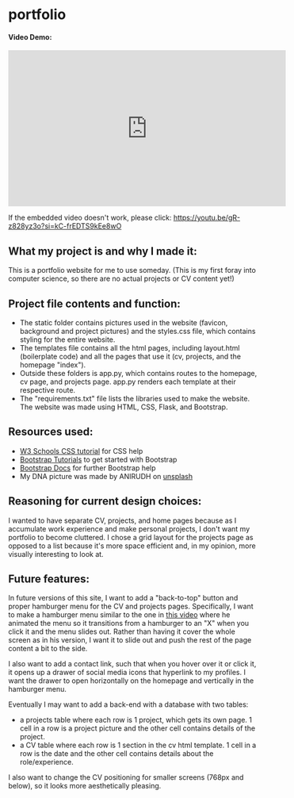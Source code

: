 # portfolio
#### Video Demo:
<iframe width="560" height="315" src="https://www.youtube.com/embed/gR-z828yz3o?si=MRDaA1IHBew_g1d3" title="YouTube video player" frameborder="0" allow="accelerometer; autoplay; clipboard-write; encrypted-media; gyroscope; picture-in-picture; web-share" allowfullscreen></iframe>

If the embedded video doesn't work, please click: https://youtu.be/gR-z828yz3o?si=kC-frEDTS9kEe8wO

## What my project is and why I made it:
This is a portfolio website for me to use someday. (This is my first foray into computer science, so there are no actual projects or CV content yet!)

## Project file contents and function:
- The static folder contains pictures used in the website (favicon, background and project pictures) and the styles.css file, which contains styling for the entire website.
- The templates file contains all the html pages, including layout.html (boilerplate code) and all the pages that use it (cv, projects, and the homepage "index").
- Outside these folders is app.py, which contains routes to the homepage, cv page, and projects page. app.py renders each template at their respective route.
- The "requirements.txt" file lists the libraries used to make the website. The website was made using HTML, CSS, Flask, and Bootstrap.

## Resources used:
- [W3 Schools CSS tutorial](https://www.w3schools.com/css/default.asp) for CSS help
- [Bootstrap Tutorials](https://www.youtube.com/playlist?list=PLH3tw9J9QyRrur30b9eDOtxh6yf4MqN5T) to get started with Bootstrap
- [Bootstrap Docs](https://getbootstrap.com/docs/5.3/getting-started/introduction/) for further Bootstrap help
- My DNA picture was made by ANIRUDH on [unsplash](https://unsplash.com/photos/a-close-up-of-a-double-strand-of-gold-glitter-YQYacLW8o2U)

## Reasoning for current design choices:
I wanted to have separate CV, projects, and home pages because as I accumulate work experience and make personal projects, I don't want my portfolio to become cluttered. I chose a grid layout for the projects page as opposed to a list because it's more space efficient and, in my opinion, more visually interesting to look at.


## Future features:
In future versions of this site, I want to add a "back-to-top" button and proper hamburger menu for the CV and projects pages. Specifically, I want to make a hamburger menu similar to the one in [this video](https://www.youtube.com/watch?v=OFKBep95lb4) where he animated the menu so it transitions from a hamburger to an "X" when you click it and the menu slides out. Rather than having it cover the whole screen as in his version, I want it to slide out and push the rest of the page content a bit to the side.

I also want to add a contact link, such that when you hover over it or click it, it opens up a drawer of social media icons that hyperlink to my profiles. I want the drawer to open horizontally on the homepage and vertically in the hamburger menu.

Eventually I may want to add a back-end with a database with two tables:
- a projects table where each row is 1 project, which gets its own page. 1 cell in a row is a project picture and the other cell contains details of the project.
- a CV table where each row is 1 section in the cv html template. 1 cell in a row is the date and the other cell contains details about the role/experience.

I also want to change the CV positioning for smaller screens (768px and below), so it looks more aesthetically pleasing.
